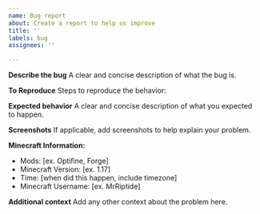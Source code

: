 ```yaml
---
name: Bug report
about: Create a report to help us improve
title: ''
labels: bug
assignees: ''

---
```


**Describe the bug**
A clear and concise description of what the bug is.

**To Reproduce**
Steps to reproduce the behavior:

**Expected behavior**
A clear and concise description of what you expected to happen.

**Screenshots**
If applicable, add screenshots to help explain your problem.

**Minecraft Information:**
 - Mods: [ex. Optifine, Forge]
 - Minecraft Version: [ex. 1.17]
 - Time: [when did this happen, include timezone]
 - Minecraft Username: [ex. MrRiptide]

**Additional context**
Add any other context about the problem here.
